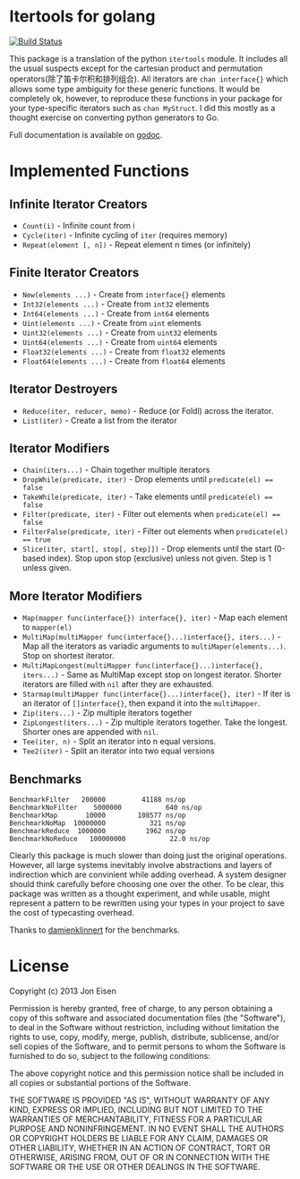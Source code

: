 <!-- revealme
title: Itertools
theme: night
transition: fade
-->

# Itertools for golang

[![Build Status](https://travis-ci.org/yanatan16/itertools.png?branch=master)](http://travis-ci.org/yanatan16/itertools)

This package is a translation of the python `itertools` module. It includes all the usual suspects except for the cartesian product and permutation operators(除了笛卡尔积和排列组合). All iterators are `chan interface{}` which allows some type ambiguity for these generic functions. It would be completely ok, however, to reproduce these functions in your package for your type-specific iterators such as `chan MyStruct`. I did this mostly as a thought exercise on converting python generators to Go.

Full documentation is available on [godoc](http://godoc.org/github.com/yanatan16/itertools).

# Implemented Functions

## Infinite Iterator Creators

- `Count(i)` - Infinite count from i
- `Cycle(iter)` - Infinite cycling of `iter` (requires memory)
- `Repeat(element [, n])` - Repeat element n times (or infinitely)

## Finite Iterator Creators

- `New(elements ...)` - Create from `interface{}` elements
- `Int32(elements ...)` - Create from `int32` elements
- `Int64(elements ...)` - Create from `int64` elements
- `Uint(elements ...)` - Create from `uint` elements
- `Uint32(elements ...)` - Create from `uint32` elements
- `Uint64(elements ...)` - Create from `uint64` elements
- `Float32(elements ...)` - Create from `float32` elements
- `Float64(elements ...)` - Create from `float64` elements

## Iterator Destroyers

- `Reduce(iter, reducer, memo)` - Reduce (or Foldl) across the iterator.
- `List(iter)` - Create a list from the iterator

## Iterator Modifiers

- `Chain(iters...)` - Chain together multiple iterators
- `DropWhile(predicate, iter)` - Drop elements until `predicate(el) == false`
- `TakeWhile(predicate, iter)` - Take elements until `predicate(el) == false`
- `Filter(predicate, iter)` - Filter out elements when `predicate(el) == false`
- `FilterFalse(predicate, iter)` - Filter out elements when `predicate(el) == true`
- `Slice(iter, start[, stop[, step]])` - Drop elements until the start (0-based index). Stop upon stop (exclusive) unless not given. Step is 1 unless given.

## More Iterator Modifiers

- `Map(mapper func(interface{}) interface{}, iter)` - Map each element to `mapper(el)`
- `MultiMap(multiMapper func(interface{}...)interface{}, iters...)` - Map all the iterators as variadic arguments to `multiMaper(elements...)`. Stop on shortest iterator.
- `MultiMapLongest(multiMapper func(interface{}...)interface{}, iters...)` - Same as MultiMap except stop on longest iterator. Shorter iterators are filled with `nil` after they are exhausted.
- `Starmap(multiMapper func(interface{}...)interface{}, iter)` - If iter is an iterator of `[]interface{}`, then expand it into the `multiMapper`.
- `Zip(iters...)` - Zip multiple iterators together
- `ZipLongest(iters...)` - Zip multiple iterators together. Take the longest. Shorter ones are appended with `nil`.
- `Tee(iter, n)` - Split an iterator into n equal versions.
- `Tee2(iter)` - Split an iterator into two equal versions


## Benchmarks

```
BenchmarkFilter   200000         41188 ns/op
BenchmarkNoFilter    5000000           640 ns/op
BenchmarkMap       10000        108577 ns/op
BenchmarkNoMap  10000000           321 ns/op
BenchmarkReduce  1000000          1962 ns/op
BenchmarkNoReduce   100000000           22.0 ns/op
```

Clearly this package is much slower than doing just the original operations. However, all large systems inevitably involve abstractions and layers of indirection which are convinient while adding overhead. A system designer should think carefully before choosing one over the other. To be clear, this package was written as a thought experiment, and while usable, might represent a pattern to be rewritten using your types in your project to save the cost of typecasting overhead.


Thanks to [damienklinnert](/damienklinnert) for the benchmarks.

# License

Copyright (c) 2013 Jon Eisen

Permission is hereby granted, free of charge, to any person obtaining a copy
of this software and associated documentation files (the "Software"), to deal
in the Software without restriction, including without limitation the rights
to use, copy, modify, merge, publish, distribute, sublicense, and/or sell
copies of the Software, and to permit persons to whom the Software is
furnished to do so, subject to the following conditions:

The above copyright notice and this permission notice shall be included in
all copies or substantial portions of the Software.

THE SOFTWARE IS PROVIDED "AS IS", WITHOUT WARRANTY OF ANY KIND, EXPRESS OR
IMPLIED, INCLUDING BUT NOT LIMITED TO THE WARRANTIES OF MERCHANTABILITY,
FITNESS FOR A PARTICULAR PURPOSE AND NONINFRINGEMENT. IN NO EVENT SHALL THE
AUTHORS OR COPYRIGHT HOLDERS BE LIABLE FOR ANY CLAIM, DAMAGES OR OTHER
LIABILITY, WHETHER IN AN ACTION OF CONTRACT, TORT OR OTHERWISE, ARISING FROM,
OUT OF OR IN CONNECTION WITH THE SOFTWARE OR THE USE OR OTHER DEALINGS IN
THE SOFTWARE.


